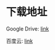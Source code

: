 # 下载地址

Google Drive: [link](https://drive.google.com/drive/folders/1IEfnKzXu2wUtFMBDZxGwc0-ZnKJvETqg?usp=sharing)

百度云: [link]()

